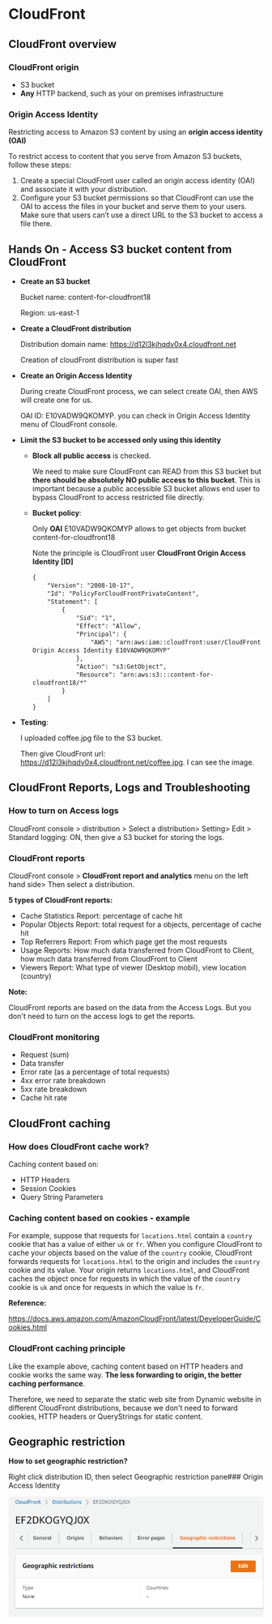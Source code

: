# CloudFront

## CloudFront overview

### CloudFront origin 

* S3 bucket 
* **Any** HTTP backend, such as your on premises infrastructure

### Origin Access Identity

Restricting access to Amazon S3 content by using an **origin access identity (OAI)**

To restrict access to content that you serve from Amazon S3 buckets, follow these steps:

1. Create a special CloudFront user called an origin access identity (OAI) and associate it with your distribution.
2. Configure your S3 bucket permissions so that CloudFront can use the OAI to access the files in your bucket and serve them to your users. Make sure that users can’t use a direct URL to the S3 bucket to access a file there.

## Hands On - Access S3 bucket content from CloudFront

* **Create an S3 bucket**

  Bucket name: content-for-cloudfront18

  Region: us-east-1

* **Create a CloudFront distribution**

  Distribution domain name: https://d12l3kjhqdv0x4.cloudfront.net

  Creation of cloudFront distribution is super fast

* **Create an Origin Access Identity**

  During create CloudFront process, we can select create OAI, then AWS will create one for us. 

  OAI ID: E10VADW9QKOMYP. you can check in Origin Access Identity menu of CloudFront console. 

* **Limit the S3 bucket to be accessed only using this identity**

  - **Block all public access** is checked. 

    We need to make sure CloudFront can READ from this S3 bucket but **there should be absolutely NO public access to this bucket**. This is important because a public accessible S3 bucket allows end user to bypass CloudFront to access restricted file directly.

  - **Bucket policy**: 

    Only **OAI** E10VADW9QKOMYP allows to get objects from bucket content-for-cloudfront18

    Note the principle is CloudFront user **CloudFront Origin Access Identity [ID]**

      ```
      {
          "Version": "2008-10-17",
          "Id": "PolicyForCloudFrontPrivateContent",
          "Statement": [
              {
                  "Sid": "1",
                  "Effect": "Allow",
                  "Principal": {
                      "AWS": "arn:aws:iam::cloudfront:user/CloudFront Origin Access Identity E10VADW9QKOMYP"
                  },
                  "Action": "s3:GetObject",
                  "Resource": "arn:aws:s3:::content-for-cloudfront18/*"
              }
          ]
      }
      ```

* **Testing**:

  I uploaded coffee.jpg file to the S3 bucket.

  Then give CloudFront url: https://d12l3kjhqdv0x4.cloudfront.net/coffee.jpg. I can see the image. 

## CloudFront Reports, Logs and Troubleshooting

### How to turn on Access logs

CloudFront console > distribution > Select a distribution> Setting> Edit > Standard logging: ON, then give a S3 bucket for storing the logs. 

### CloudFront reports 

CloudFront console > **CloudFront report and analytics** menu on the left hand side> Then select a distribution.

**5 types of CloudFront reports:**

* Cache Statistics Report: percentage of cache hit
* Popular Objects Report: total request for a objects, percentage of cache hit
* Top Referrers Report: From which page get the most requests
* Usage Reports: How much data transferred from CloudFront to Client, how much data transferred from CloudFront to Client
* Viewers Report: What type of viewer (Desktop mobil), view location (country)

**Note:**

CloudFront reports are based on the data from the Access Logs. But you don't need to turn on the access logs to get the reports. 

### CloudFront monitoring

* Request (sum)
* Data transfer
* Error rate (as a percentage of total requests)
* 4xx error rate breakdown 
* 5xx rate breakdown
* Cache hit rate

## CloudFront caching

### How does CloudFront cache work?

Caching content based on:

* HTTP Headers
* Session Cookies
* Query String Parameters

### Caching content based on cookies - example

For example, suppose that requests for `locations.html` contain a `country` cookie that has a value of either `uk` or `fr`. When you configure CloudFront to cache your objects based on the value of the `country` cookie, CloudFront forwards requests for `locations.html` to the origin and includes the `country` cookie and its value. Your origin returns `locations.html`, and CloudFront caches the object once for requests in which the value of the `country` cookie is `uk` and once for requests in which the value is `fr`.

**Reference:**

https://docs.aws.amazon.com/AmazonCloudFront/latest/DeveloperGuide/Cookies.html

### CloudFront caching principle

Like the example above, caching content based on HTTP headers and cookie works the same way. **The less forwarding to origin, the better caching performance**. 

Therefore, we need to separate the static web site from Dynamic website in different CloudFront distributions, because we don't need to forward cookies, HTTP headers or QueryStrings for static content.

##  Geographic restriction

**How to set geographic restriction?**

Right click distribution ID, then select Geographic restriction pane### Origin Access Identity

![](/CloudFront_SysOps/CloudFront_images/Geo_restriction.png)

